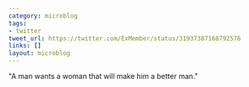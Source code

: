```yaml
---
category: microblog
tags:
- twitter
tweet_url: https://twitter.com/ExMember/status/31937387168792576
links: []
layout: microblog
---
```

"A man wants a woman that will make him a better man."
